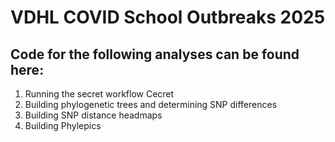 # VDHL COVID School Outbreaks 2025

## Code for the following analyses can be found here:

1. Running the secret workflow Cecret
2. Building phylogenetic trees and determining SNP differences
3. Building SNP distance headmaps
4. Building Phylepics
    


